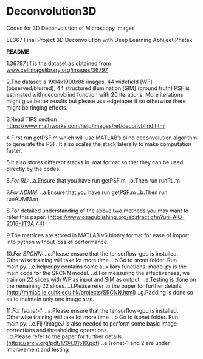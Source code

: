 # Deconvolution3D
Codes for 3D Deconvolution of Microscopy Images

EE367 Final Project
3D Deconvolution with Deep Learning
Abhijeet Phatak

**README**

1.36797.tif is the dataset as obtained from www.cellimagelibrary.org/images/36797

2.The dataset is 1904x1900x88 images. 44 widefield [WF] (observed/blurred), 44 structured illumination [SIM] (ground truth)
PSF is estimated with deconvblind function with 20 iterations. More iterations might give better results but please use edgetaper if so otherwise there might be ringing effects. 

3.Read TIPS section https://www.mathworks.com/help/images/ref/deconvblind.html

4.First run getPSF.m which will use MATLAB’s blind deconvolution algorithm to generate the PSF. It also scales the stack laterally to make computation faster.

5.It also stores different stacks in .mat format so that they can be used directly by the codes.

6.*For RL:*
..a.Ensure that you have run getPSF.m
..b.Then run runRL.m

7.*For ADMM:*
..a.Ensure that you have run getPSF.m
..b.Then run runADMM.m

8.For detailed understanding of the above two methods you may want to refer this paper.
(https://www.osapublishing.org/abstract.cfm?uri=AIO-2016-JT3A.44)

9.The matrices are stored in MATLAB v6 binary format for ease of import into python without loss of performance.

10.*For SRCNN:*
..a.Please ensure that the tensorflow-gpu is installed. Otherwise training will take lot more time.
..b.Go to srcnn folder. Run main.py.
..c.helper.py contains some auxiliary functions. model.py is the main code for the SRCNN model.
..d.For measuring the effectiveness, we train on 22 slices with WF as input and SIM as output.
..e.Testing is done on the remaining 22 slices.
..f.Please refer to the paper for further details.(http://mmlab.ie.cuhk.edu.hk/projects/SRCNN.html)
..g.Padding is done so as to maintain only one image size.

11.*For Isonet-1:*
..a.Please ensure that the tensorflow-gpu is installed. Otherwise training will take lot more time.
..b.Go to isonet folder. Run main.py.
..c.Fiji/ImageJ is also needed to perform some basic image corrections and thresholding operations.  
..d.Please refer to the paper for further details. (https://arxiv.org/pdf/1704.01510.pdf)
..e.Isonet-1 and 2 are under improvement and testing
